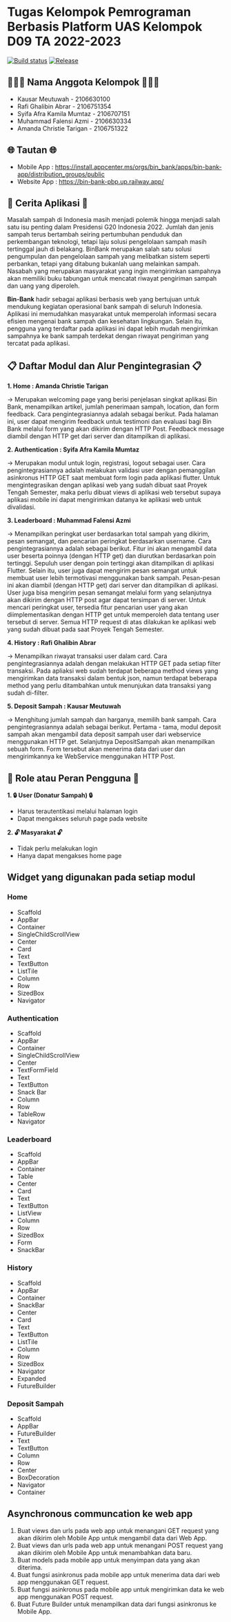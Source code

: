 # Tugas Kelompok Pemrograman Berbasis Platform UAS Kelompok D09 TA 2022-2023
[![Build status](https://build.appcenter.ms/v0.1/apps/44c122d5-7b9c-4d5b-a827-ad3d61d01718/branches/main/badge)](https://appcenter.ms)
[![Release](https://github.com/rafighalibin/bin_bank_app/actions/workflows/release.yml/badge.svg)](https://github.com/rafighalibin/bin_bank_app/actions/workflows/release.yml)

## 👩🏻‍💻 Nama Anggota Kelompok 👨🏻‍💻

- Kausar Meutuwah - 2106630100
- Rafi Ghalibin Abrar - 2106751354
- Syifa Afra Kamila Mumtaz - 2106707151
- Muhammad Falensi Azmi - 2106630334
- Amanda Christie Tarigan - 2106751322 

## 🌐 Tautan 🌐
* Mobile App : https://install.appcenter.ms/orgs/bin_bank/apps/bin-bank-app/distribution_groups/public
* Website App : https://bin-bank-pbp.up.railway.app/

## 📜 Cerita Aplikasi 📜

Masalah sampah di Indonesia masih menjadi polemik hingga menjadi salah satu isu penting dalam Presidensi G20 Indonesia 2022. Jumlah dan jenis sampah terus bertambah seiring pertumbuhan penduduk dan perkembangan teknologi, tetapi laju solusi pengelolaan sampah masih tertinggal jauh di belakang. BinBank merupakan salah satu solusi pengumpulan dan pengelolaan sampah yang melibatkan sistem seperti perbankan, tetapi yang ditabung bukanlah uang melainkan sampah. Nasabah yang merupakan masyarakat yang ingin mengirimkan sampahnya akan memiliki buku tabungan untuk mencatat riwayat pengiriman sampah dan uang yang diperoleh. 

**Bin-Bank** hadir sebagai aplikasi berbasis web yang bertujuan untuk mendukung kegiatan operasional bank sampah di seluruh Indonesia. Aplikasi ini memudahkan masyarakat untuk memperolah informasi secara efisien mengenai bank sampah dan kesehatan lingkungan. Selain itu, pengguna yang terdaftar pada aplikasi ini dapat lebih mudah mengirimkan sampahnya ke bank sampah terdekat dengan riwayat pengiriman yang tercatat pada aplikasi. 

## 📋 Daftar Modul dan Alur Pengintegrasian 📋

**1. Home 		: Amanda Christie Tarigan**

-> Merupakan welcoming page yang berisi penjelasan singkat aplikasi Bin Bank, menampilkan artikel, jumlah penerimaan sampah, location, dan form feedback. Cara pengintegrasiannya adalah sebagai berikut. Pada halaman ini, user dapat mengirim feedback untuk testimoni dan evaluasi bagi Bin Bank melalui form yang akan dikirim dengan HTTP Post. Feedback message diambil dengan HTTP get dari server dan ditampilkan di aplikasi.

**2. Authentication	: Syifa Afra Kamila Mumtaz**

-> Merupakan modul untuk login, registrasi, logout sebagai user. Cara pengintegrasiannya adalah melakukan validasi user dengan pemanggilan asinkronus HTTP GET saat membuat form login pada aplikasi flutter. Untuk mengintegrasikan dengan aplikasi web yang sudah dibuat saat Proyek Tengah Semester, maka perlu dibuat views di aplikasi web tersebut supaya aplikasi mobile ini dapat mengirimkan datanya ke aplikasi web untuk divalidasi.

**3. Leaderboard 	: Muhammad Falensi Azmi**

-> Menampilkan peringkat user berdasarkan total sampah yang dikirim, pesan semangat, dan pencarian peringkat berdasarkan username. Cara pengintegrasiannya adalah sebagai berikut. Fitur ini akan mengambil data user beserta poinnya (dengan HTTP get) dan diurutkan berdasarkan poin tertinggi. Sepuluh user dengan poin tertinggi akan ditampilkan di aplikasi Flutter. Selain itu, user juga dapat mengirim pesan semangat untuk membuat user lebih termotivasi menggunakan bank sampah. Pesan-pesan ini akan diambil (dengan HTTP get) dari server dan ditampilkan di aplikasi. User juga bisa mengirim pesan semangat melalui form yang selanjutnya akan dikirim dengan HTTP post agar dapat tersimpan di server. Untuk mencari peringkat user, tersedia fitur pencarian user yang akan diimplementasikan dengan HTTP get untuk memperoleh data tentang user tersebut di server. Semua HTTP request di atas dilakukan ke aplikasi web yang sudah dibuat pada saat Proyek Tengah Semester.

**4. History		: Rafi Ghalibin Abrar**

-> Menampilkan riwayat transaksi user dalam card. Cara pengintegrasiannya adalah dengan melakukan HTTP GET pada setiap filter transaksi. Pada apliaksi web sudah 
    terdapat beberapa method views yang mengirimkan data transaksi dalam bentuk json, namun terdapat beberapa method yang perlu ditambahkan untuk menunjukan data 
    transaksi yang sudah di-filter.

**5. Deposit Sampah	: Kausar Meutuwah**

-> Menghitung jumlah sampah dan harganya, memilih bank sampah. Cara pengintegrasiannya adalah sebagai berikut. Pertama - tama,  modul deposit sampah akan mengambil data deposit sampah user dari webservice menggunakan HTTP get. Selanjutnya DepositSampah akan menampilkan sebuah form. Form tersebut akan menerima data dari user dan mengirimkannya ke WebService menggunakan HTTP Post.

## 👥 Role atau Peran Pengguna 👥

**1. 🔒 User (Donatur Sampah) 🔒**

- Harus terautentikasi melalui halaman login
- Dapat mengakses seluruh page pada website

**2. 🔓 Masyarakat 🔓**

- Tidak perlu melakukan login
- Hanya dapat mengakses home page

## Widget yang digunakan pada setiap modul
### Home
- Scaffold
- AppBar
- Container
- SingleChildScrollView
- Center
- Card
- Text 
- TextButton
- ListTile
- Column
- Row
- SizedBox
- Navigator

### Authentication
- Scaffold
- AppBar
- Container
- SingleChildScrollView
- Center
- TextFormField
- Text 
- TextButton
- Snack Bar
- Column
- Row
- TableRow
- Navigator

### Leaderboard
- Scaffold
- AppBar
- Container
- Table
- Center
- Card
- Text 
- TextButton
- ListView
- Column
- Row
- SizedBox
- Form
- SnackBar

### History
- Scaffold
- AppBar
- Container
- SnackBar
- Center
- Card
- Text 
- TextButton
- ListTile
- Column
- Row
- SizedBox
- Navigator
- Expanded
- FutureBuilder

### Deposit Sampah
- Scaffold
- AppBar
- FutureBuilder
- Text
- TextButton
- Column
- Row
- Center
- BoxDecoration
- Navigator
- Container 

## Asynchronous communcation ke web app
1. Buat views dan urls pada web app untuk menangani GET request yang akan dikirim oleh Mobile App untuk mengambil data dari Web App.
2. Buat views dan urls pada web app untuk menangani POST request yang akan dikirim oleh Mobile App untuk menambahkan data baru.
3. Buat models pada mobile app untuk menyimpan data yang akan diterima.
4. Buat fungsi asinkronus pada mobile app untuk menerima data dari web app menggunakan GET request.
5. Buat fungsi asinkronus pada mobile app untuk mengirimkan data ke web app menggunakan POST request.
4. Buat Future Builder untuk menampilkan data dari fungsi asinkronus ke Mobile App.
